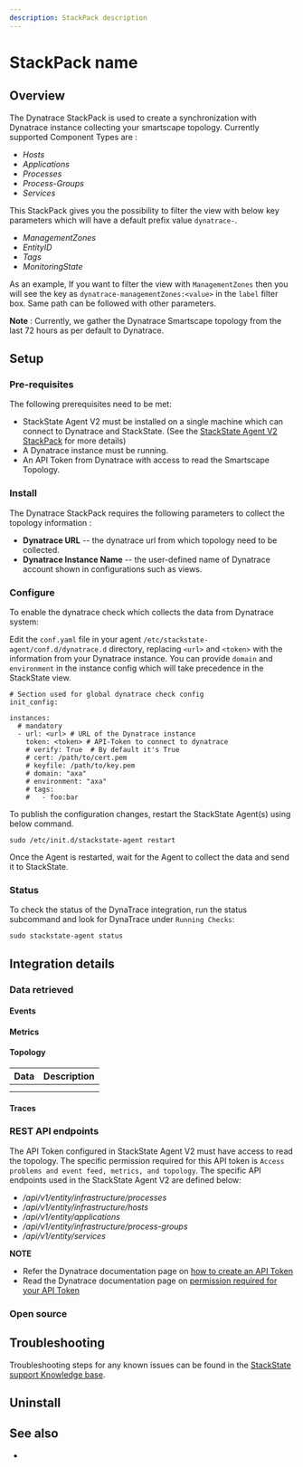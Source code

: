```yaml
---
description: StackPack description
---
```


# StackPack name

## Overview

The Dynatrace StackPack is used to create a synchronization with Dynatrace instance collecting your smartscape topology. 
Currently supported Component Types are : 
* _Hosts_
* _Applications_
* _Processes_
* _Process-Groups_
* _Services_

This StackPack gives you the possibility to filter the view with below key parameters which will have a default prefix value `dynatrace-`.
* _ManagementZones_
* _EntityID_
* _Tags_
* _MonitoringState_

As an example, If you want to filter the view with `ManagementZones` then you will see the key as `dynatrace-managementZones:<value>` in the `label` filter 
box. Same path can be followed with other parameters. 

**Note** : Currently, we gather the Dynatrace Smartscape topology from the last 72 hours as per default to Dynatrace.

## Setup

### Pre-requisites

The following prerequisites need to be met:

* StackState Agent V2 must be installed on a single machine which can connect to Dynatrace and StackState. (See the [StackState Agent V2 StackPack](/#/stackpacks/stackstate-agent-v2/) for more details)
* A Dynatrace instance must be running.
* An API Token from Dynatrace with access to read the Smartscape Topology.

### Install

The Dynatrace StackPack requires the following parameters to collect the topology information :

* **Dynatrace URL** -- the dynatrace url from which topology need to be collected. 
* **Dynatrace Instance Name** -- the user-defined name of Dynatrace account shown in configurations such as views. 

### Configure

To enable the dynatrace check which collects the data from Dynatrace system:

Edit the `conf.yaml` file in your agent `/etc/stackstate-agent/conf.d/dynatrace.d` directory, replacing `<url>` and `<token>` with the information from your Dynatrace instance. You can provide `domain` and `environment` in the instance config which will take precedence in the StackState view.

```
# Section used for global dynatrace check config
init_config:

instances:
  # mandatory
  - url: <url> # URL of the Dynatrace instance
    token: <token> # API-Token to connect to dynatrace
    # verify: True  # By default it's True
    # cert: /path/to/cert.pem
    # keyfile: /path/to/key.pem
    # domain: "axa"
    # environment: "axa"
    # tags:
    #   - foo:bar

```

To publish the configuration changes, restart the StackState Agent(s) using below command.

```
sudo /etc/init.d/stackstate-agent restart
```

Once the Agent is restarted, wait for the Agent to collect the data and send it to StackState.

### Status

To check the status of the DynaTrace integration, run the status subcommand and look for DynaTrace under `Running Checks`:

```
sudo stackstate-agent status
```

## Integration details

### Data retrieved

#### Events



#### Metrics



#### Topology



| Data | Description |
|:---|:---|
|  |  |
|  |  | 

#### Traces



### REST API endpoints

The API Token configured in StackState Agent V2 must have access to read the topology. The specific permission required for this API token is `Access problems and event feed, metrics, and topology`. The specific API endpoints used in the StackState Agent V2 are defined below:
* _/api/v1/entity/infrastructure/processes_
* _/api/v1/entity/infrastructure/hosts_
* _/api/v1/entity/applications_
* _/api/v1/entity/infrastructure/process-groups_
* _/api/v1/entity/services_

**NOTE** 
* Refer the Dynatrace documentation page on [how to create an API Token](https://www.dynatrace.com/support/help/shortlink/api-authentication#generate-a-token)
* Read the Dynatrace documentation page on [permission required for your API Token](https://www.dynatrace.com/support/help/shortlink/api-authentication#token-permissions)

### Open source


## Troubleshooting

Troubleshooting steps for any known issues can be found in the [StackState support Knowledge base](https://support.stackstate.com/hc/en-us/search?category=360002777619&filter_by=knowledge_base&query=DynaTrace).

## Uninstall



## See also

-